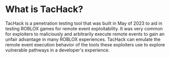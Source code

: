 # What is TacHack?
TacHack is a penetration testing tool that was built in May of 2023 to aid in testing ROBLOX games for remote event exploitability. It was very common for exploiters to maliciously and arbitrarily execute remote events to gain an unfair advantage in many ROBLOX experiences. TacHack can emulate the remote event execution behavior of the tools these exploiters use to explore vulnerable pathways in a developer's experience.
